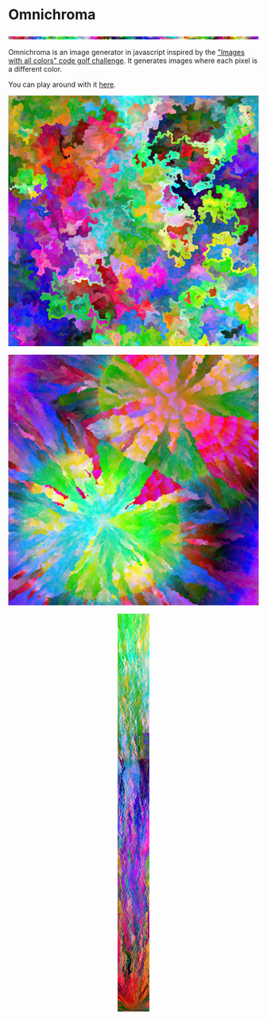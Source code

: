 # Omnichroma
<img src="OmnichromaticSeparator.png">

Omnichroma is an image generator in javascript inspired by the ["Images with all colors" code golf challenge](https://codegolf.stackexchange.com/questions/22144/images-with-all-colors).
It generates images where each pixel is a different color.

You can play around with it [here](https://theomg.github.io/omnichroma).
<p align="center">
<img src="OmnichromaticWormEx.png">
</p>
<p align="center">
<img src="OmnichromaticDoubleRandomEx.png">
</p>
<p align="center">
<img src="OmnichromaticRootEx.png">
</p>